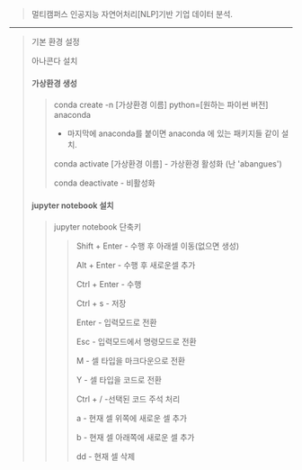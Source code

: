 > 멀티캠퍼스 인공지능 자연어처리[NLP]기반 기업 데이터 분석.
---
> 기본 환경 설정
>
> 아나콘다 설치
> 
> #### 가상환경 생성
>> conda create -n [가상환경 이름] python=[원하는 파이썬 버전] anaconda
>> - 마지막에 anaconda를 붙이면 anaconda 에 있는 패키지들 같이 설치.
>>
>> conda activate [가상환경 이름] - 가상환경 활성화 (난 'abangues')
>> 
>> conda deactivate - 비활성화 
>
> #### jupyter notebook 설치
>> jupyter notebook 단축키
>>> Shift + Enter - 수행 후 아래셀 이동(없으면 생성)
>>> 
>>> Alt + Enter - 수행 후 새로운셀 추가
>>> 
>>> Ctrl + Enter - 수행
>>> 
>>> Ctrl + s - 저장
>>> 
>>> Enter - 입력모드로 전환
>>> 
>>> Esc - 입력모드에서 명령모드로 전환
>>> 
>>> M - 셀 타입을 마크다운으로 전환
>>> 
>>> Y - 셀 타입을 코드로 전환
>>> 
>>> Ctrl + / -선택된 코드 주석 처리
>>> 
>>> a - 현재 셀 위쪽에 새로운 셀 추가
>>> 
>>> b - 현재 셀 아래쪽에 새로운 셀 추가
>>> 
>>> dd - 현재 셀 삭제
